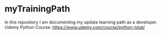 # myTrainingPath
In this repository I am documenting my update learning path as a developer.
Udemy Python Course: https://www.udemy.com/course/python-total/
